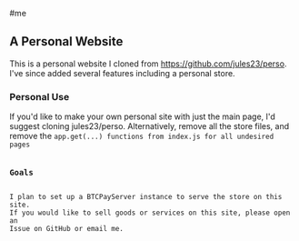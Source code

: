 #me

<h2>A Personal Website</h2>

This is a personal website I cloned from https://github.com/jules23/perso. 
I've since added several features including a personal store. 

<h3>Personal Use</h3>
If you'd like to make your own personal site with just the main page, I'd 
suggest cloning jules23/perso. Alternatively, remove all the store files,
and remove the <code>app.get(...) functions from index.js for all undesired pages

<h3>Goals</h3>
I plan to set up a BTCPayServer instance to serve the store on this site. 
If you would like to sell goods or services on this site, please open an 
Issue on GitHub or email me. 
